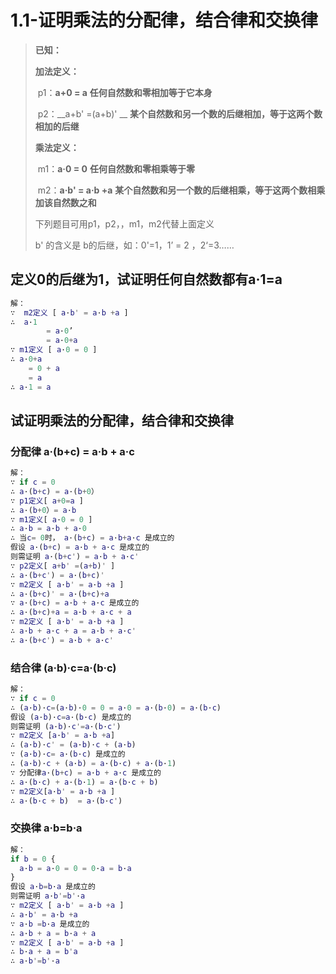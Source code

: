 # 1.1-证明乘法的分配律，结合律和交换律

> __已知：__ 
>
> __加法定义：__ 
>
> ​	p1：__a+0 = a__  		  __任何自然数和零相加等于它本身__  
>
> ​	p2：__a+b' =(a+b)' __  	__某个自然数和另一个数的后继相加，等于这两个数相加的后继__ 
>
> __乘法定义：__ 
>
> ​	m1：__a·0 = 0__  	 	 __任何自然数和零相乘等于零__   	 
>
> ​	m2：__a·b' = a·b +a__ 	__某个自然数和另一个数的后继相乘，等于这两个数相乘加该自然数之和__
>
> 下列题目可用p1，p2，，m1，m2代替上面定义  
>
> b' 的含义是 b的后继，如：0'=1，1’ = 2 ，2‘=3……



## 定义0的后继为1，试证明任何自然数都有a·1=a​

```matlab
解：
∵  m2定义 [ a·b' = a·b +a ]
∴  a·1 
		= a·0’ 
		= a·0+a 
∵ m1定义 [ a·0 = 0 ]
∴ a·0+a 
	= 0 + a
	= a
∴ a·1 = a	
```
## 试证明乘法的分配律，结合律和交换律

### 分配律 a·(b+c) = a·b + a·c 

```matlab
解：
∵ if c = 0 
∴ a·(b+c) = a·(b+0）
∵ p1定义[ a+0=a ]
∴ a·(b+0）= a·b
∵ m1定义[ a·0 = 0 ]
∴ a·b = a·b + a·0
∴ 当c= 0时， a·(b+c) = a·b+a·c 是成立的
假设 a·(b+c) = a·b + a·c 是成立的
则需证明 a·(b+c') = a·b + a·c'
∵ p2定义[ a+b' =(a+b)' ]
∴ a·(b+c') = a·(b+c)' 
∵ m2定义 [ a·b' = a·b +a ]
∴ a·(b+c)' = a·(b+c)+a
∵ a·(b+c) = a·b + a·c 是成立的
∴ a·(b+c)+a = a·b + a·c + a
∵ m2定义 [ a·b' = a·b +a ]
∴ a·b + a·c + a = a·b + a·c'
∴ a·(b+c') = a·b + a·c'

```



### 结合律 (a·b)·c=a·(b·c)

```matlab
解：
∵ if c = 0 
∴ (a·b)·c=(a·b)·0 = 0 = a·0 = a·(b·0) = a·(b·c)
假设 (a·b)·c=a·(b·c) 是成立的
则需证明 (a·b)·c'=a·(b·c')
∵ m2定义 [a·b' = a·b +a] 
∴ (a·b)·c' = (a·b)·c + (a·b)
∵ (a·b)·c= a·(b·c) 是成立的
∴ (a·b)·c + (a·b) = a·(b·c) + a·(b·1)
∵ 分配律a·(b+c) = a·b + a·c 是成立的
∴ a·(b·c) + a·(b·1) = a·(b·c + b) 
∵ m2定义[a·b' = a·b +a ]
∴ a·(b·c + b)  = a·(b·c')

```


### 交换律 a·b=b·a

```matlab
解：
if b = 0 {
  a·b = a·0 = 0 = 0·a = b·a
}
假设 a·b=b·a 是成立的
则需证明 a·b'=b'·a
∵ m2定义 [ a·b' = a·b +a ]
∴ a·b' = a·b +a
∵ a·b =b·a 是成立的
∴ a·b + a = b·a + a
∵ m2定义 [ a·b' = a·b +a ]
∴ b·a + a = b'a
∴ a·b'=b'·a

```




















